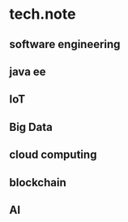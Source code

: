 # tech.note

## software engineering
## java ee
## IoT
## Big Data
## cloud computing
## blockchain
## AI
